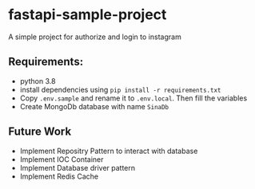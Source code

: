 # fastapi-sample-project
A simple project for authorize and login to instagram


## Requirements:
- python 3.8
- install dependencies using `pip install -r requirements.txt`
- Copy `.env.sample` and rename it to `.env.local`. Then fill the variables
- Create MongoDb database with name `SinaDb`



## Future Work
- Implement Repositry Pattern to interact with database
- Implement IOC Container
- Implement Database driver pattern
- Implement Redis Cache
